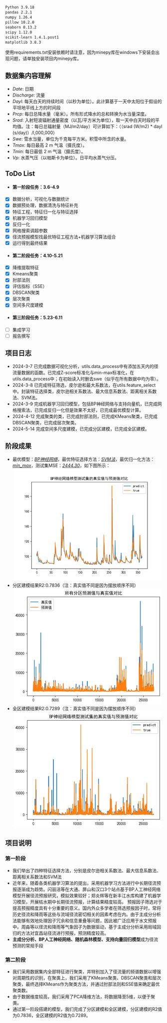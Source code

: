 ```
Python 3.9.18
pandas 2.2.1
numpy 1.26.4
pillow 10.2.0
seaborn 0.13.2
scipy 1.12.0
scikit-learn 1.4.1.post1
matplotlib 3.8.3
```
使用requirements.txt安装依赖时请注意，因为minepy库在windows下安装会出现问题，请单独安装项目内minepy库。

## 数据集内容理解
- *Date*: 日期
- *Discharge*: 流量
- *Dayl*: 每天白天的持续时间（以秒为单位）。此计算基于一天中太阳位于假设的平坦地平线上方的时间段
- *Prcp*: 每日总降水量（毫米）。所有形式降水的总和转换为水当量深度。
- *Srad*: 入射短波辐射通量密度（以瓦/平方米为单位），取一天中白天时段的平均值。注：每日总辐射量（MJ/m2/day）可计算如下：（（srad (W/m2) * dayl (s/day)）/l,000,000）
- *Swe*:  雪水当量，单位为千克每平方米。积雪中所含的水量。
- *Tmax*: 每日最高 2 m 气温（摄氏度）。
- *Tmin*: 每日最低 2 m 气温（摄氏度）。
- *Vp*:   水蒸气压（以帕斯卡为单位）。日平均水蒸气分压。

## ToDo List
- #### 第一阶段任务：3.6-4.9
- [x] 数据分析，可视化与数据统计
- [x] 数据预处理，数据清洗与特征补充
- [x] 特征工程，特征归一化与特征选择
- [x] 机器学习回归模型
- [x] 反归一化
- [x] 网格搜索调超参数
- [x] 径流预报模型找最优特征工程方法+机器学习算法组合
- [x] 运行得到最终结果
- #### 第二阶段任务：4.10-5.21
- [x] 降维提取特征
- [x] Kmeans聚类
- [x] 肘部法则
- [x] 评估指标（SSE）
- [x] DBSCAN聚类
- [x] 层次聚类
- [x] 空间多尺度建模
- #### 第三阶段任务：5.23-6.11
- [ ] 集成学习
- [ ] 报告撰写

## 项目日志
- 2024-3-7 已完成数据可视化分析，utils.data_process中有添加五天内的径流量数据的函数。已完成Z-score标准化与min-max标准化，在utils.data_process中；在初始读入时删去swe（似乎在所有数据中均为零）。
- 2024-3-8 已完成特征筛选，皮尔逊和最大系数法，在utils.feature_select中。封装特征选择类，皮尔逊相关系数法、最大信息系数法、距离相关系数法、SVM法。
- 2024-3-9 完成机器学习回归模型，包括BP神经网络与支持向量机，已完成网格搜索法，已完成反归一化但是效果不太好，已完成最优模型计算。
- 2024-4-12 完成聚类的类，已完成肘部法则，已完成KMeans聚类，已完成DBSCAN聚类，已完成层次聚类。
- 2024-5-14 完成空间多尺度建模，已完成分区建模，已完成全区建模。

## 阶段成果
- 最优模型：<u>*BP神经网络*</u>，最优特征选择方法：<u>*SVM法*</u>，最优归一化方法：<u>*min_max*</u>，测试集MSE：<u>*2444.30*</u>，如下图所示：
![image](./result/BP神经网络_test.png)
- 分区建模结果R2:0.7836（注：真实值不同是因为摆放顺序不同）
![分区建模图片](./picture/分区建模测试集.png)
- 全区建模结果R2:0.7289（注：真实值不同是因为摆放顺序不同）
![全区建模图片](./picture/全区建模测试集.png)

## 项目说明
### 第一阶段
- 我们举出了四种特征选择方法，分别是皮尔逊相关系数法、最大信息系数法、距离相关系数法和SVM法
- 近年来，随着各类机器学习算法的提出，采用机器学习方法进行中长期径流预报逐渐成为趋势。闪丽洁等在大通、屏山和汉口3个站点基于BP人工神经网络模型开展径流预报研究，模拟效果较好；郑炎辉等在新丰江水库构建了机器学习模型，开展枯水期中长期径流预报，计算结果精度较高。 预报因子筛选对于提高预报精度具有十分重要的意义。国内外众多学者在筛选预报因子时，常将历史径流和降雨等这些与流域径流密切相关的因素考虑在内。由于主成分分析法能够有效地处理因子冗余和信息重叠等问题，因此被广泛应用于水文预报中。周淼等以径流和降雨等气象因子为数据驱动，基于主成分分析采用局域回归的方法对宜昌站径流进行预报，预测精度较高。
- **主成分分析、BP人工神经网络、随机森林模型、支持向量回归模型**成为径流预测的常规手段
### 第二阶段
- 我们采用数据集内全部特征进行聚类，并特别加入了径流量的频谱数据以增强对周期性的识别，在聚类上，我们采用了KMeans聚类、DBSCAN聚类和层次聚类，最终选择KMeans作为聚类方法，并通过肘部法则和SSE值来确定最优聚类数。
- 由于数据维度较高，我们采用了PCA降维方法，将数据降至5维，以便于聚类。
- 通过第一阶段搭建的模型，我们完成了分区建模和全区建模，分区建模的R2值为0.7836，全区建模的R2值为0.7289。